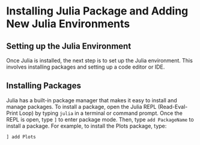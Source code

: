 # Installing Julia Package and Adding New Julia Environments


## Setting up the Julia Environment

Once Julia is installed, the next step is to set up the Julia environment. This involves installing packages and setting up a code editor or IDE.

## Installing Packages

Julia has a built-in package manager that makes it easy to install and manage packages. To install a package, open the Julia REPL (Read-Eval-Print Loop) by typing `julia` in a terminal or command prompt. Once the REPL is open, type `]` to enter package mode. Then, type `add PackageName` to install a package. For example, to install the Plots package, type:
```julia
] add Plots
```
